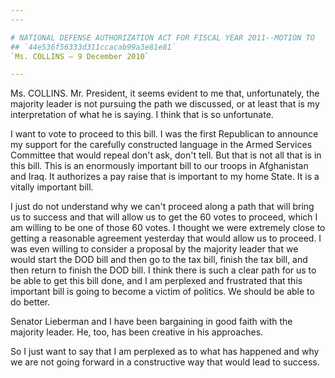 ```yaml
---
---

# NATIONAL DEFENSE AUTHORIZATION ACT FOR FISCAL YEAR 2011--MOTION TO
## `44e536f56333d311ccacab99a3e81e81`
`Ms. COLLINS — 9 December 2010`

---
```



Ms. COLLINS. Mr. President, it seems evident to me that, 
unfortunately, the majority leader is not pursuing the path we 
discussed, or at least that is my interpretation of what he is saying. 
I think that is so unfortunate.

I want to vote to proceed to this bill. I was the first Republican to 
announce my support for the carefully constructed language in the Armed 
Services Committee that would repeal don't ask, don't tell. But that is 
not all that is in this bill. This is an enormously important bill to 
our troops in Afghanistan and Iraq. It authorizes a pay raise that is 
important to my home State. It is a vitally important bill.

I just do not understand why we can't proceed along a path that will 
bring us to success and that will allow us to get the 60 votes to 
proceed, which I am willing to be one of those 60 votes. I thought we 
were extremely close to getting a reasonable agreement yesterday that 
would allow us to proceed. I was even willing to consider a proposal by 
the majority leader that we would start the DOD bill and then go to the 
tax bill, finish the tax bill, and then return to finish the DOD bill. 
I think there is such a clear path for us to be able to get this bill 
done, and I am perplexed and frustrated that this important bill is 
going to become a victim of politics. We should be able to do better.

Senator Lieberman and I have been bargaining in good faith with the 
majority leader. He, too, has been creative in his approaches.

So I just want to say that I am perplexed as to what has happened and 
why we are not going forward in a constructive way that would lead to 
success.